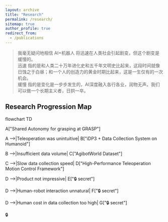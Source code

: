 ```yaml
---
layout: archive
title: "Research"
permalink: /research/
sitemap: true
author_profile: true
redirect_from:
  - /publications
---
```


> 我毫无疑问地相信 AI+机器人 将迅速在人类社会引起剧变，但这个剧变是缓慢的。  
> 迅速 指的是和人类二十万年进化史和五千年文明史比起来，这段时间就像日蚀之于白昼；和一个人的创造力的黄金时期比起来，这是一生仅有的一次机会。  
> 缓慢 指的是变化是一步步发生的，AI深度融入各行各业，润物无声。我们可以做一个长期主义者，日拱一卒。

## Research Progression Map

<div class="mermaid">
flowchart TD

  A["Shared Autonomy for grasping at GRASP"]

  A -->|Teleoperation was unintuitive| B["iDP3 + Data Collection System on Humanoid"]

  B -->|Insufficient data volume| C["AgibotWorld Dataset"]

  C -->|Slow data collection speed| D["High-Performance Teleoperation Motion Control Framework"]

  D -->|Product not impressive| E["🔒 secret"]

  D -->|Human-robot interaction unnatural| F["🔒 secret"]

  D -->|Human cost in data collection too high| G["🔒 secret"]
  
</div>

<!-- ## Publications -->

🔒
